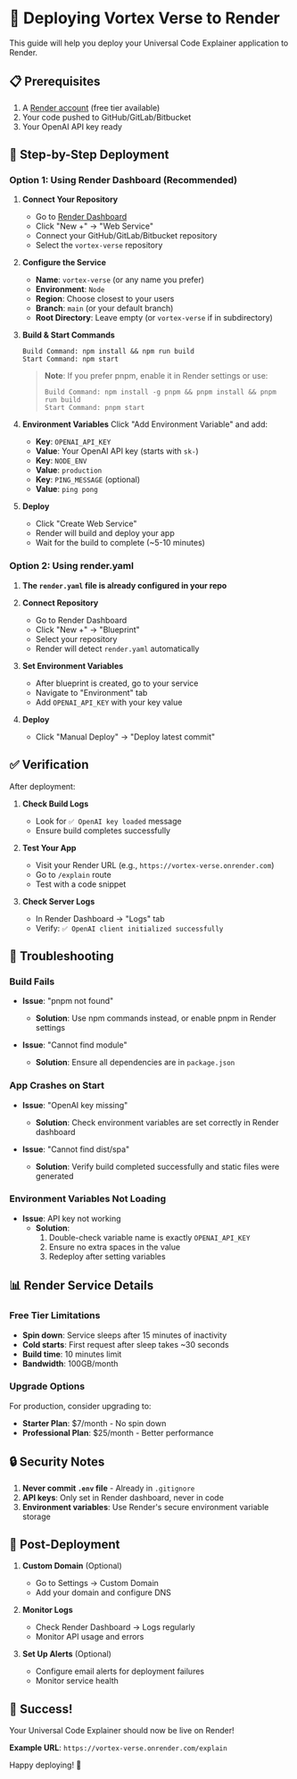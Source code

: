 # 🚀 Deploying Vortex Verse to Render

This guide will help you deploy your Universal Code Explainer application to Render.

## 📋 Prerequisites

1. A [Render account](https://render.com) (free tier available)
2. Your code pushed to GitHub/GitLab/Bitbucket
3. Your OpenAI API key ready

## 🔧 Step-by-Step Deployment

### **Option 1: Using Render Dashboard (Recommended)**

1. **Connect Your Repository**
   - Go to [Render Dashboard](https://dashboard.render.com)
   - Click "New +" → "Web Service"
   - Connect your GitHub/GitLab/Bitbucket repository
   - Select the `vortex-verse` repository

2. **Configure the Service**
   - **Name**: `vortex-verse` (or any name you prefer)
   - **Environment**: `Node`
   - **Region**: Choose closest to your users
   - **Branch**: `main` (or your default branch)
   - **Root Directory**: Leave empty (or `vortex-verse` if in subdirectory)

3. **Build & Start Commands**
   ```
   Build Command: npm install && npm run build
   Start Command: npm start
   ```
   
   > **Note**: If you prefer pnpm, enable it in Render settings or use:
   > ```
   > Build Command: npm install -g pnpm && pnpm install && pnpm run build
   > Start Command: pnpm start
   > ```

4. **Environment Variables**
   Click "Add Environment Variable" and add:
   - **Key**: `OPENAI_API_KEY`
   - **Value**: Your OpenAI API key (starts with `sk-`)
   - **Key**: `NODE_ENV`
   - **Value**: `production`
   - **Key**: `PING_MESSAGE` (optional)
   - **Value**: `ping pong`

5. **Deploy**
   - Click "Create Web Service"
   - Render will build and deploy your app
   - Wait for the build to complete (~5-10 minutes)

### **Option 2: Using render.yaml**

1. **The `render.yaml` file is already configured in your repo**

2. **Connect Repository**
   - Go to Render Dashboard
   - Click "New +" → "Blueprint"
   - Select your repository
   - Render will detect `render.yaml` automatically

3. **Set Environment Variables**
   - After blueprint is created, go to your service
   - Navigate to "Environment" tab
   - Add `OPENAI_API_KEY` with your key value

4. **Deploy**
   - Click "Manual Deploy" → "Deploy latest commit"

## ✅ Verification

After deployment:

1. **Check Build Logs**
   - Look for `✅ OpenAI key loaded` message
   - Ensure build completes successfully

2. **Test Your App**
   - Visit your Render URL (e.g., `https://vortex-verse.onrender.com`)
   - Go to `/explain` route
   - Test with a code snippet

3. **Check Server Logs**
   - In Render Dashboard → "Logs" tab
   - Verify: `✅ OpenAI client initialized successfully`

## 🔧 Troubleshooting

### **Build Fails**
- **Issue**: "pnpm not found"
  - **Solution**: Use npm commands instead, or enable pnpm in Render settings

- **Issue**: "Cannot find module"
  - **Solution**: Ensure all dependencies are in `package.json`

### **App Crashes on Start**
- **Issue**: "OpenAI key missing"
  - **Solution**: Check environment variables are set correctly in Render dashboard

- **Issue**: "Cannot find dist/spa"
  - **Solution**: Verify build completed successfully and static files were generated

### **Environment Variables Not Loading**
- **Issue**: API key not working
  - **Solution**: 
    1. Double-check variable name is exactly `OPENAI_API_KEY`
    2. Ensure no extra spaces in the value
    3. Redeploy after setting variables

## 📊 Render Service Details

### **Free Tier Limitations**
- **Spin down**: Service sleeps after 15 minutes of inactivity
- **Cold starts**: First request after sleep takes ~30 seconds
- **Build time**: 10 minutes limit
- **Bandwidth**: 100GB/month

### **Upgrade Options**
For production, consider upgrading to:
- **Starter Plan**: $7/month - No spin down
- **Professional Plan**: $25/month - Better performance

## 🔒 Security Notes

1. **Never commit `.env` file** - Already in `.gitignore`
2. **API keys**: Only set in Render dashboard, never in code
3. **Environment variables**: Use Render's secure environment variable storage

## 📝 Post-Deployment

1. **Custom Domain** (Optional)
   - Go to Settings → Custom Domain
   - Add your domain and configure DNS

2. **Monitor Logs**
   - Check Render Dashboard → Logs regularly
   - Monitor API usage and errors

3. **Set Up Alerts** (Optional)
   - Configure email alerts for deployment failures
   - Monitor service health

## 🎉 Success!

Your Universal Code Explainer should now be live on Render!

**Example URL**: `https://vortex-verse.onrender.com/explain`

Happy deploying! 🚀

